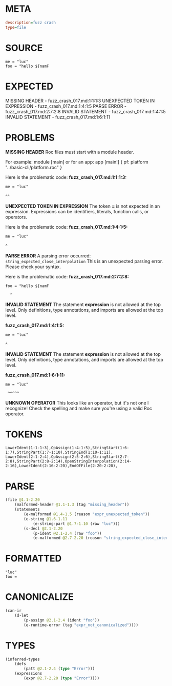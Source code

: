 # META
~~~ini
description=fuzz crash
type=file
~~~
# SOURCE
~~~roc
me = "luc"
foo = "hello ${namF
~~~
# EXPECTED
MISSING HEADER - fuzz_crash_017.md:1:1:1:3
UNEXPECTED TOKEN IN EXPRESSION - fuzz_crash_017.md:1:4:1:5
PARSE ERROR - fuzz_crash_017.md:2:7:2:8
INVALID STATEMENT - fuzz_crash_017.md:1:4:1:5
INVALID STATEMENT - fuzz_crash_017.md:1:6:1:11
# PROBLEMS
**MISSING HEADER**
Roc files must start with a module header.

For example:
        module [main]
or for an app:
        app [main!] { pf: platform "../basic-cli/platform.roc" }

Here is the problematic code:
**fuzz_crash_017.md:1:1:1:3:**
```roc
me = "luc"
```
^^


**UNEXPECTED TOKEN IN EXPRESSION**
The token **=** is not expected in an expression.
Expressions can be identifiers, literals, function calls, or operators.

Here is the problematic code:
**fuzz_crash_017.md:1:4:1:5:**
```roc
me = "luc"
```
   ^


**PARSE ERROR**
A parsing error occurred: `string_expected_close_interpolation`
This is an unexpected parsing error. Please check your syntax.

Here is the problematic code:
**fuzz_crash_017.md:2:7:2:8:**
```roc
foo = "hello ${namF
```
      ^


**INVALID STATEMENT**
The statement **expression** is not allowed at the top level.
Only definitions, type annotations, and imports are allowed at the top level.

**fuzz_crash_017.md:1:4:1:5:**
```roc
me = "luc"
```
   ^


**INVALID STATEMENT**
The statement **expression** is not allowed at the top level.
Only definitions, type annotations, and imports are allowed at the top level.

**fuzz_crash_017.md:1:6:1:11:**
```roc
me = "luc"
```
     ^^^^^


**UNKNOWN OPERATOR**
This looks like an operator, but it's not one I recognize!
Check the spelling and make sure you're using a valid Roc operator.

# TOKENS
~~~zig
LowerIdent(1:1-1:3),OpAssign(1:4-1:5),StringStart(1:6-1:7),StringPart(1:7-1:10),StringEnd(1:10-1:11),
LowerIdent(2:1-2:4),OpAssign(2:5-2:6),StringStart(2:7-2:8),StringPart(2:8-2:14),OpenStringInterpolation(2:14-2:16),LowerIdent(2:16-2:20),EndOfFile(2:20-2:20),
~~~
# PARSE
~~~clojure
(file @1.1-2.20
	(malformed-header @1.1-1.3 (tag "missing_header"))
	(statements
		(e-malformed @1.4-1.5 (reason "expr_unexpected_token"))
		(e-string @1.6-1.11
			(e-string-part @1.7-1.10 (raw "luc")))
		(s-decl @2.1-2.20
			(p-ident @2.1-2.4 (raw "foo"))
			(e-malformed @2.7-2.20 (reason "string_expected_close_interpolation")))))
~~~
# FORMATTED
~~~roc
"luc"
foo = 
~~~
# CANONICALIZE
~~~clojure
(can-ir
	(d-let
		(p-assign @2.1-2.4 (ident "foo"))
		(e-runtime-error (tag "expr_not_canonicalized"))))
~~~
# TYPES
~~~clojure
(inferred-types
	(defs
		(patt @2.1-2.4 (type "Error")))
	(expressions
		(expr @2.7-2.20 (type "Error"))))
~~~
